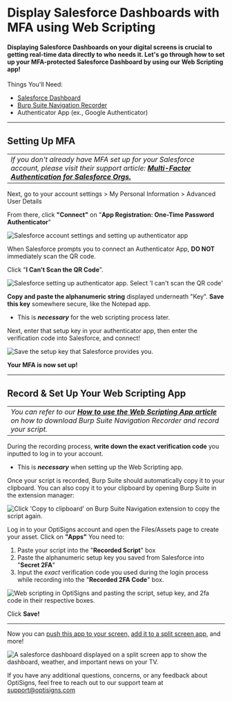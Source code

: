 # Display Salesforce Dashboards with MFA using Web Scripting

#### Displaying Salesforce Dashboards on your digital screens is crucial to getting real-time data directly to who needs it. Let's go through how to set up your MFA-protected Salesforce Dashboard by using our Web Scripting app!

Things You'll Need:

* [Salesforce Dashboard](https://www.salesforce.com/)
* [Burp Suite Navigation Recorder](https://chromewebstore.google.com/detail/burp-suite-navigation-rec/anpapjclbjicacakeoggghfldppbkepg)
* Authenticator App (ex., Google Authenticator)

---

Setting Up MFA
--------------

|  |
| --- |
| *If you don't already have MFA set up for your Salesforce account, please visit their support article: **[Multi-Factor Authentication for Salesforce Orgs.](https://help.salesforce.com/s/articleView?id=sf.security_overview_2fa.htm&type=5)*** |

Next, go to your account settings > My Personal Information > Advanced User Details

From there, click **"Connect"** on "**App Registration: One-Time Password Authenticator**"

![Salesforce account settings and setting up authenticator app](https://support.optisigns.com/hc/article_attachments/35528791304211)

When Salesforce prompts you to connect an Authenticator App, **DO NOT** immediately scan the QR code.

Click "**I Can't Scan the QR Code**".

![Salesforce setting up authenticator app. Select 'I can't scan the QR code'](https://support.optisigns.com/hc/article_attachments/35528807336979)

**Copy and paste the alphanumeric string** displayed underneath "Key". **Save this key** somewhere secure, like the Notepad app.

* This is ***necessary*** for the web scripting process later.

Next, enter that setup key in your authenticator app, then enter the verification code into Salesforce, and connect!

![Save the setup key that Salesforce provides you.](https://support.optisigns.com/hc/article_attachments/35528807340691)

**Your MFA is now set up!**

---

Record & Set Up Your Web Scripting App
--------------------------------------

|  |
| --- |
| *You can refer to our **[How to use the Web Scripting App article](https://support.optisigns.com/hc/en-us/articles/1500012522362)** on how to download Burp Suite Navigation Recorder and record your script.* |

During the recording process, **write down the exact verification code** you inputted to log in to your account.

* This is ***necessary*** when setting up the Web Scripting app.

Once your script is recorded, Burp Suite should automatically copy it to your clipboard. You can also copy it to your clipboard by opening Burp Suite in the extension manager:

![Click 'Copy to clipboard' on Burp Suite Navigation extension to copy the script again.](https://support.optisigns.com/hc/article_attachments/35528791311507)

Log in to your OptiSigns account and open the Files/Assets page to create your asset. Click on **"Apps"** You need to:

1. Paste your script into the "**Recorded Script**" box
2. Paste the alphanumeric setup key you saved from Salesforce into "**Secret 2FA**"
3. Input the *exact* verification code you used during the login process while recording into the "**Recorded 2FA Code**" box.

![Web scripting in OptiSigns and pasting the script, setup key, and 2fa code in their respective boxes.](https://support.optisigns.com/hc/article_attachments/35528807348627)

Click **Save!**

---

Now you can [push this app to your screen,](https://support.optisigns.com/hc/en-us/articles/18988049363859) [add it to a split screen app](https://support.optisigns.com/hc/en-us/articles/360026559573), and more!

![A salesforce dashboard displayed on a split screen app to show the dashboard, weather, and important news on your TV.](https://support.optisigns.com/hc/article_attachments/35377393852691)

If you have any additional questions, concerns, or any feedback about OptiSigns, feel free to reach out to our support team at support@optisigns.com